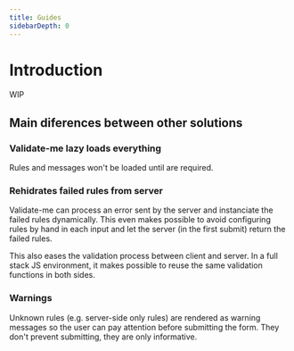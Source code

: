 ```yaml
---
title: Guides
sidebarDepth: 0
---
```


# Introduction

WIP

## Main diferences between other solutions

### Validate-me lazy loads everything

Rules and messages won't be loaded until are required.

### Rehidrates failed rules from server

Validate-me can process an error sent by the server and instanciate the failed rules dynamically. This even makes possible to avoid configuring rules by hand in each input and let the server (in the first submit) return the failed rules.

This also eases the validation process between client and server. In a full stack JS environment, it makes possible to reuse the same validation functions in both sides.

### Warnings

Unknown rules (e.g. server-side only rules) are rendered as warning messages so the user can pay attention before submitting the form. They don't prevent submitting, they are only informative.

